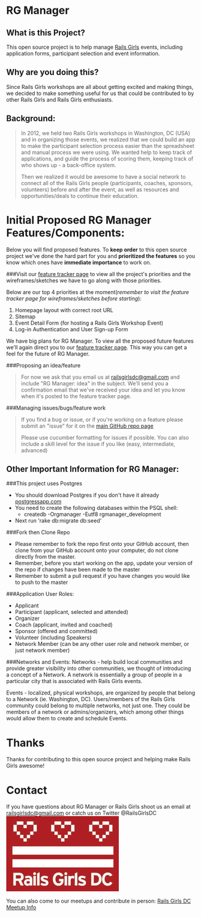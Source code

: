 RG Manager
===========

What is this Project?
---------------------
This open source project is to help manage [Rails Girls](http://railsgirls.com/) events, including application forms, participant selection and event information.  

Why are you doing this?
-----------------------
Since Rails Girls workshops are all about getting excited and making things, we decided to make something useful for us that could be contributed to by other Rails Girls and Rails Girls enthusiasts.

Background:
-----------
>In 2012, we held two Rails Girls workshops in Washington, DC (USA) and in organizing those events, we realized that we could build an app to make the participant selection process easier than the spreadsheet and manual process we were using. We wanted help to keep track of applications, and guide the process of scoring them, keeping track of who shows up - a back-office system.
>
>Then we realized it would be awesome to have a social network to connect all of the Rails Girls people (participants, coaches, sponsors, volunteers) before and after the event, as well as resources and opportunities/deals to continue their education.

Initial Proposed RG Manager Features/Components:
================================================
Below you will find proposed features.  To **keep order** to this open source project we've done the hard part for you and **prioritized the features** so you know which ones have **immediate importance** to work on.

###Visit our [feature tracker page](https://www.pivotaltracker.com/projects/700251/) to view all the project's priorities and the wireframes/sketches we have to go along with those priorities.  

Below are our top 4 priorities at the moment(*remember to visit the feature tracker page for wireframes/sketches before starting*):
 1. Homepage layout with correct root URL 
 2. Sitemap
 3. Event Detail Form (for hosting a Rails Girls Workshop Event)
 4. Log-in Authentication and User Sign-up Form

We have big plans for RG Manager.  To view all the proposed future features we'll again direct you to our [feature tracker page](https://www.pivotaltracker.com/projects/700251/).  This way you can get a feel for the future of RG Manager.

###Proposing an idea/feature
>For now we ask that you email us at railsgirlsdc@gmail.com and include "RG Manager: idea" in the subject.  We'll send you a confirmation email that we've received your idea and let you know when it's posted to the feature tracker page.

###Managing issues/bugs/feature work
>If you find a bug or issue, or if you're working on a feature please submit an "issue" for it on the [main GitHub repo page](https://github.com/tapangi/rgmanager/issues?state=open)
>
>Please use cucumber formatting for issues if possible.  You can also include a skill level for the issue if you like (easy, intermediate, advanced)

Other Important Information for RG Manager:
-------------------------------------------
###This project uses Postgres
- You should download Postgres if you don't have it already [postgressapp.com](postgressapp.com)
- You need to create the following databases within the PSQL shell:
    - createdb -Orgmanager -Eutf8 rgmanager_development
- Next run 'rake db:migrate db:seed'

###Fork then Clone Repo
- Please remember to fork the repo first onto your GitHub account, then clone from your GitHub account onto your computer, do not clone directly from the master.
- Remember, before you start working on the app, update your version of the repo if changes have been made to the master  
- Remember to submit a pull request if you have changes you would like to push to the master

###Application User Roles:
-  Applicant
-  Participant (applicant, selected and attended)
-  Organizer
-  Coach (applicant, invited and coached)
-  Sponsor (offered and committed)
-  Volunteer (including Speakers)
-  Network Member (can be any other user role and network member, or just network member)

###Networks and Events:
Networks - help build local communities and provide greater visibility into other communities, we thought of introducing a concept of a Network. A network is essentially a group of people in a particular city that is associated with Rails Girls events. 

Events - localized, physical workshops, are organized by people that belong to a Network (ie. Washington, DC). Users/members of the Rails Girls community could belong to multiple networks, not just one. They could be members of a network or admins/organizers, which among other things would allow them to create and schedule Events. 

Thanks
=======
Thanks for contributing to this open source project and helping make Rails Girls awesome!  

Contact
========
If you have questions about RG Manager or Rails Girls shoot us an email at railsgirlsdc@gmail.com or catch us on Twitter @RailsGirlsDC
![Rails Girls DC Image](/app/assets/images/railsgirlsdcimage.jpg)

You can also come to our meetups and contribute in person: [Rails Girls DC Meetup Info](http://www.meetup.com/Rails-Girls/Washington-DC/)
